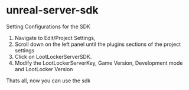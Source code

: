 # unreal-server-sdk

Setting Configurations for the SDK
1. Navigate to Edit/Project Settings, 
2. Scroll down on the left panel until the plugins sections of the project settings
3. Click on LootLockerServerSDK.
4. Modify the LootLockerServerKey, Game Version, Development mode and LootLocker Version

Thats all, now you can use the sdk
